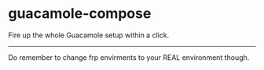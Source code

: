 # guacamole-compose
Fire up the whole Guacamole setup within a click.

----

Do remember to change frp envirments to your REAL environment though.